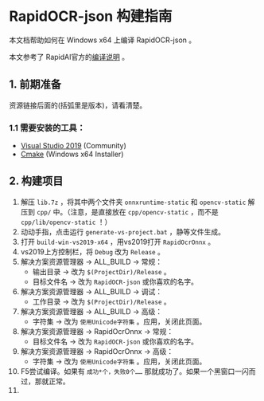 # RapidOCR-json 构建指南

本文档帮助如何在 Windows x64 上编译 RapidOCR-json 。

本文参考了 RapidAI官方的[编译说明](https://github.com/RapidAI/RapidOcrOnnx/blob/main/BUILD.md) 。

## 1. 前期准备

资源链接后面的(括弧里是版本)，请看清楚。

### 1.1 需要安装的工具：

- [Visual Studio 2019](https://learn.microsoft.com/zh-cn/visualstudio/releases/2019/release-notes) (Community)
- [Cmake](https://cmake.org/download/) (Windows x64 Installer)

## 2. 构建项目

1. 解压 `lib.7z` ，将其中两个文件夹 `onnxruntime-static` 和 `opencv-static` 解压到 `cpp/` 中。（注意，是直接放在 `cpp/opencv-static` ，而不是 `cpp/lib/opencv-static` ！）
2. 动动手指，点击运行 `generate-vs-project.bat` ，静等文件生成。
3. 打开 `build-win-vs2019-x64` ，用vs2019打开 `RapidOcrOnnx` 。
4. vs2019上方控制栏，将 `Debug` 改为 `Release` 。
5. 解决方案资源管理器 → ALL_BUILD → 常规：
   - 输出目录 → 改为 `$(ProjectDir)/Release` 。
   - 目标文件名 → 改为 `RapidOCR-json` 或你喜欢的名字。
6. 解决方案资源管理器 → ALL_BUILD → 调试：
   - 工作目录 → 改为 `$(ProjectDir)/Release` 。
7. 解决方案资源管理器 → ALL_BUILD → 高级：
   - 字符集 → 改为 `使用Unicode字符集` 。应用，关闭此页面。
9.  解决方案资源管理器 → RapidOcrOnnx → 常规：
    - 目标文件名 → 改为 `RapidOCR-json` 或你喜欢的名字。
10. 解决方案资源管理器 → RapidOcrOnnx → 高级：
    - 字符集 → 改为 `使用Unicode字符集` 。应用，关闭此页面。
11. F5尝试编译。如果有 `成功*个，失败0个……` 那就成功了。如果一个黑窗口一闪而过，那就正常。
12. 